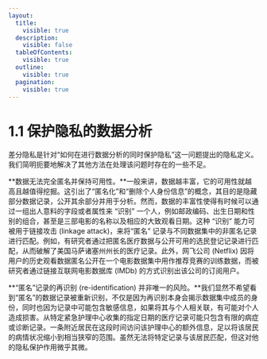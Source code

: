 ```yaml
---
layout:
  title:
    visible: true
  description:
    visible: false
  tableOfContents:
    visible: true
  outline:
    visible: true
  pagination:
    visible: true
---
```


# 1.1 保护隐私的数据分析

差分隐私是针对“如何在进行数据分析的同时保护隐私”这一问题提出的隐私定义。我们简明扼要地解决了其他方法在处理该问题时存在的一些不足。

**数据无法完全匿名并保持可用性。**一般来讲，数据越丰富，它的可用性就越高且越值得挖掘。这引出了“匿名化”和“删除个人身份信息”的概念，其目的是隐藏部分数据记录，公开其余部分并用于分析。然而，数据的丰富性使得有时候可以通过一组出人意料的字段或者属性来 “识别” 一个人，例如邮政编码、出生日期和性别的组合，甚至是三部电影的名称以及相应的大致观看日期。这种 “识别” 能力可被用于链接攻击 (linkage attack)，来将“匿名” 记录与不同数据集中的非匿名记录进行匹配。例如，有研究者通过把匿名医疗数据与公开可用的选民登记记录进行匹配，从而破解了美国马萨诸塞州州长的医疗记录。此外，网飞公司 (Netflix) 因将用户的历史观看数据匿名公开在一个电影数据集中用作推荐竞赛的训练数据，而被研究者通过链接互联网电影数据库 (IMDb) 的方式识别出该公司的订阅用户。

**“匿名”记录的再识别 (re-identification) 并非唯一的风险。**我们显然不希望看到“匿名”的数据记录被重新识别，不仅是因为再识别本身会揭示数据集中成员的身份，同时也因为记录中可能包含敏感信息，如果将其与个人相关联，有可能对个人造成损害。从特定紧急护理中心收集的指定日期的医疗记录可能只包含有限的病症或诊断记录。一条附近居民在这段时间访问该护理中心的额外信息，足以将该居民的病情状况缩小到相当狭窄的范围。虽然无法将特定记录与该居民匹配，但这对他的隐私保护作用微乎其微。